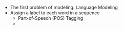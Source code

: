 - The first problem of modeling: Language Modeling
- Assign a label to each word in a sequence
	- Part-of-Speech (POS) Tagging
	-